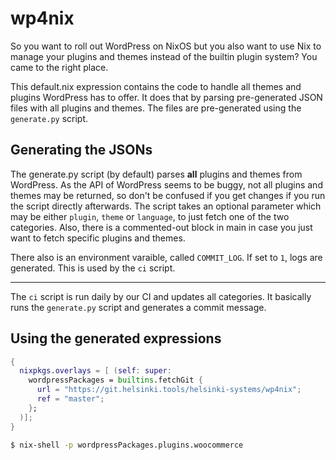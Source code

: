 # wp4nix

So you want to roll out WordPress on NixOS but you also want to use Nix to manage your plugins and themes instead of the builtin plugin system?
You came to the right place.

This default.nix expression contains the code to handle all themes and plugins WordPress has to offer.
It does that by parsing pre-generated JSON files with all plugins and themes.
The files are pre-generated using the `generate.py` script.

## Generating the JSONs

The generate.py script (by default) parses **all** plugins and themes from WordPress.
As the API of WordPress seems to be buggy, not all plugins and themes may be returned, so don't be confused if you get changes if you run the script directly afterwards.
The script takes an optional parameter which may be either `plugin`, `theme` or `language`, to just fetch one of the two categories.
Also, there is a commented-out block in main in case you just want to fetch specific plugins and themes.

There also is an environment varaible, called `COMMIT_LOG`.
If set to `1`, logs are generated.
This is used by the `ci` script.

---

The `ci` script is run daily by our CI and updates all categories.
It basically runs the `generate.py` script and generates a commit message.

## Using the generated expressions

```nix
{
  nixpkgs.overlays = [ (self: super:
    wordpressPackages = builtins.fetchGit {
      url = "https://git.helsinki.tools/helsinki-systems/wp4nix";
      ref = "master";
    };
  )];
}
```

```sh
$ nix-shell -p wordpressPackages.plugins.woocommerce
```
